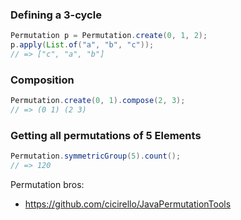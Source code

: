 ### Defining a 3-cycle

````java
Permutation p = Permutation.create(0, 1, 2);
p.apply(List.of("a", "b", "c"));
// => ["c", "a", "b"]
````

### Composition

````java
Permutation.create(0, 1).compose(2, 3);
// => (0 1) (2 3)
````

### Getting all permutations of 5 Elements

````java
Permutation.symmetricGroup(5).count();
// => 120
````

Permutation bros:
* https://github.com/cicirello/JavaPermutationTools
